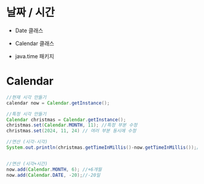 # 날짜 / 시간

- Date 클래스 

- Calendar 클래스 

- java.time 패키지 



# Calendar

```java
//현재 시각 만들기 
calendar now = Calendar.getInstance();

//특정 시각 만들기 
Calendar christmas = Calendar.getInstance();
christmas.set(Calendar.MONTH, 11); //특정 부분 수정 
christmas.set(2024, 11, 24) // 여러 부분 동시에 수정

//연산 (시각-시각)
System.out.println(christmas.getTimeInMillis()-now.getTimeInMillis());//ms


//연산 (시각+시간)
now.add(Calendar.MONTH, 6); //+6개월
now.add(Calendar.DATE, -20);//-20일 
```


